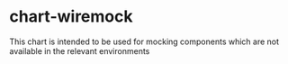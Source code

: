 # chart-wiremock
This chart is intended to be used for mocking components which are not available in the relevant environments
